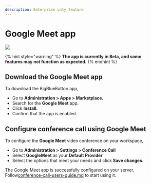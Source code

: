 ```yaml
---
description: Enterprise only feature
---
```


# Google Meet app

![](<../../../.gitbook/assets/2021-06-10\_22-31-38 (3) (3) (3) (3) (3) (3) (3) (3) (3) (2) (3) (1) (1) (1) (1) (2) (1) (1) (18).jpg>)

{% hint style="warning" %}
**The app is currently in Beta, and some features may not function as expected.**
{% endhint %}

## Download the Google Meet app

To download the BigBlueButton app,

* Go to **Administration > Apps > Marketplace.**
* Search for the **Google Meet** app.
* Click **Install.**
* Confirm that the app is enabled.

## Configure conference call using Google Meet

To configure the **Google Meet** video conference on your workspace,

* Go to **Administration > Settings > Conference Call**
* Select **GoogleMeet** as your **Default Provider**
* Select the options that meet your needs and click **Save changes.**

The Google Meet app is successfully configured on your server. Follow[conference-call-users-guide.md](../conference-call-users-guide.md "mention") to start using it.
